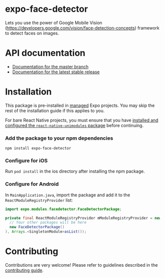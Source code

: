 # expo-face-detector

Lets you use the power of Google Mobile Vision (https://developers.google.com/vision/face-detection-concepts) framework to detect faces on images.

# API documentation

- [Documentation for the master branch](https://github.com/expo/expo/blob/master/docs/pages/versions/unversioned/sdk/facedetector.md)
- [Documentation for the latest stable release](https://docs.expo.io/versions/latest/sdk/facedetector/)

# Installation

This package is pre-installed in [managed](https://docs.expo.io/versions/latest/introduction/managed-vs-bare/) Expo projects. You may skip the rest of the installation guide if this applies to you.

For bare React Native projects, you must ensure that you have [installed and configured the `react-native-unimodules` package](https://github.com/unimodules/react-native-unimodules) before continuing.

### Add the package to your npm dependencies

```
npm install expo-face-detector
```

### Configure for iOS

Run `pod install` in the ios directory after installing the npm package.

### Configure for Android

In `MainApplication.java`, import the package and add it to the `ReactModuleRegistryProvider` list:
```java
import expo.modules.facedetector.FaceDetectorPackage;
```
```java
private final ReactModuleRegistryProvider mModuleRegistryProvider = new ReactModuleRegistryProvider(Arrays.<Package>asList(
  // Your other packages will be here
  new FaceDetectorPackage()
), Arrays.<SingletonModule>asList());
```

# Contributing

Contributions are very welcome! Please refer to guidelines described in the [contributing guide]( https://github.com/expo/expo#contributing).
